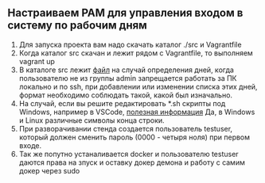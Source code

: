 ## Настраиваем PAM для  управления входом в систему по рабочим дням
1. Для запуска проекта вам надо скачать каталог ./src и Vagrantfile
2. Когда каталог src скачан и лежит рядом с Vagrantfile, то выполняем vagrant up
3. В каталоге src лежит [файл](./src/holydays_table)  на случай определения дней, когда пользователю не из группы admin запрещается работать за ПК локально и по ssh, при добавлении или изменении списка этих дней, формат необходимо соблюдать такой, какой был изначально.
4. На случай, если вы решите редактировать *.sh  скрипты под Windows, например в VSCode, [полезная информация](https://ztirom.at/2016/01/resolving-binbashm-bad-interpreter-when-writing-a-shellscript-on-windows-with-vs-code-and-run-it-on-linux/)
Да, в Windows  и  Linux различные символы конца строки.
5. При разворачивании стенда создается пользователь testuser, который должен сменить пароль (0000 - четыря ноля) при первом входе.
4. Так же попутно устаналивается docker и пользователю testuser даются права на зпуск и оставку докер демона и работу с самим докер через sudo